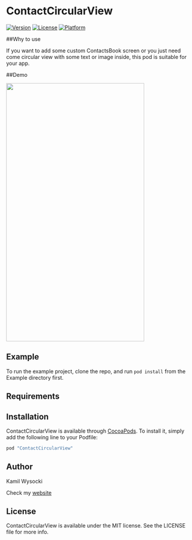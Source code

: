 # ContactCircularView

<!-- [![CI Status](http://img.shields.io/travis/Kamil Wysocki/ContactCircularView.svg?style=flat)](https://travis-ci.org/Kamil Wysocki/ContactCircularView) -->
[![Version](https://img.shields.io/cocoapods/v/ContactCircularView.svg?style=flat)](http://cocoapods.org/pods/ContactCircularView)
[![License](https://img.shields.io/cocoapods/l/ContactCircularView.svg?style=flat)](http://cocoapods.org/pods/ContactCircularView)
[![Platform](https://img.shields.io/cocoapods/p/ContactCircularView.svg?style=flat)](http://cocoapods.org/pods/ContactCircularView)

##Why to use

If you want to add some custom ContactsBook screen or you just need come circular view with some text or image inside, this pod is suitable for your app. 

##Demo

<img src="https://github.com/k8mil/ContactCircularView/blob/master/ContactCircularViewAnimation.gif" width="370" height="693">
<!-- ![](https://github.com/k8mil/ContactCircularView/blob/master/ContactCircularViewAnimation.gif = 200x400) -->


## Example

To run the example project, clone the repo, and run `pod install` from the Example directory first.

## Requirements

## Installation

ContactCircularView is available through [CocoaPods](http://cocoapods.org). To install
it, simply add the following line to your Podfile:

```ruby
pod "ContactCircularView"
```

## Author

Kamil Wysocki

Check my [website](wysockikamil.com)

## License

ContactCircularView is available under the MIT license. See the LICENSE file for more info.
